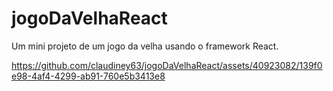 # jogoDaVelhaReact
Um mini projeto de um jogo da velha usando o framework React.

https://github.com/claudiney63/jogoDaVelhaReact/assets/40923082/139f0e98-4af4-4299-ab91-760e5b3413e8
